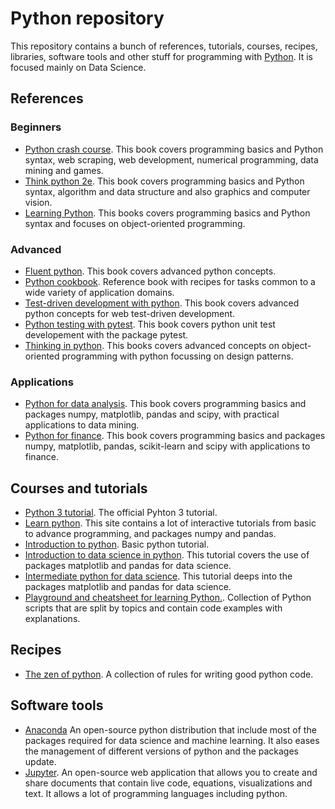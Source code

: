 <!-- Author: Alfredo Sánchez Alberca (asalber@ceu.es) -->

# Python repository

This repository contains a bunch of references, tutorials, courses, recipes, libraries, software tools and other stuff for programming with [Python](https://www.python.org/).
It is focused mainly on Data Science.

## References

### Beginners

- [Python crash course](https://ehmatthes.github.io/pcc/). This book covers programming basics and Python syntax, web scraping, web development, numerical programming, data mining and games.
- [Think python 2e](http://greenteapress.com/wp/think-python-2e/). This book covers programming basics and Python syntax, algorithm and data structure and also graphics and computer vision.
- [Learning Python](http://shop.oreilly.com/product/0636920028154.do). This books covers programming basics and Python syntax and focuses on object-oriented programming.

### Advanced

- [Fluent python](http://shop.oreilly.com/product/0636920032519.do). This book covers advanced python concepts.
- [Python cookbook](https://www.pythonbooks.org/python-cookbook-third-edition/). Reference book with recipes for tasks common to a wide variety of application domains.
- [Test-driven development with python](https://www.obeythetestinggoat.com/pages/book.html). This book covers advanced python concepts for web test-driven development.
- [Python testing with pytest](https://pragprog.com/book/bopytest/python-testing-with-pytest). This book covers python unit test developement with the package pytest.
- [Thinking in python](http://docs.linuxtone.org/ebooks/Python/Thinking_In_Python.pdf). This books covers advanced concepts on object-oriented programming with python focussing on design patterns.

### Applications

- [Python for data analysis](http://shop.oreilly.com/product/0636920050896.do). This book covers programming basics and packages numpy, matplotlib, pandas and scipy, with practical applications to data mining. 
- [Python for finance](http://shop.oreilly.com/product/0636920117728.do). This book covers programming basics and packages numpy, matplotlib, pandas, scikit-learn and scipy with applications to finance. 

## Courses and tutorials

- [Python 3 tutorial](https://docs.python.org/3/tutorial/index.html). The official Pyhton 3 tutorial.
- [Learn python](https://www.learnpython.org/). This site contains a lot of interactive tutorials from basic to advance programming, and packages numpy and pandas.
- [Introduction to python](https://www.datacamp.com/courses/intro-to-python-for-data-science). Basic python tutorial.
- [Introduction to data science in python](https://www.datacamp.com/courses/introduction-to-data-science-in-python). This tutorial covers the use of packages matplotlib and pandas for data science.
- [Intermediate python for data science](https://www.datacamp.com/courses/intermediate-python-for-data-science). This tutorial deeps into the packages matplotlib and pandas for data science.
- [Playground and cheatsheet for learning Python.](https://github.com/trekhleb/learn-python). Collection of Python scripts that are split by topics and contain code examples with explanations.

## Recipes

- [The zen of python](https://www.python.org/dev/peps/pep-0020/). A collection of rules for writing good python code.

## Software tools

- [Anaconda](https://www.anaconda.com/) An open-source python distribution that include most of the packages required for data science and machine learning. It also eases the management of different versions of python and the packages update.
- [Jupyter](https://jupyter.org/). An open-source web application that allows you to create and share documents that contain live code, equations, visualizations and text. It allows a lot of programming languages including python.